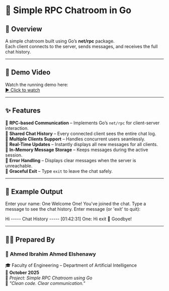# 💬 Simple RPC Chatroom in Go

## 📘 Overview
A simple chatroom built using Go’s **net/rpc** package.  
Each client connects to the server, sends messages, and receives the full chat history.

---

## 🎥 Demo Video
Watch the running demo here:  
[▶️ Click to watch](https://drive.google.com/file/d/1qqBQyplN591b0Ed2ivn6BkMZYM_6TuSX/view?usp=drive_link)

---

## ✨ Features
💠 **RPC-based Communication** – Implements Go’s `net/rpc` for client-server interaction.  
💠 **Shared Chat History** – Every connected client sees the entire chat log.  
💠 **Multiple Clients Support** – Handles concurrent users seamlessly.  
💠 **Real-Time Updates** – Instantly displays all new messages for all clients.  
💠 **In-Memory Message Storage** – Keeps messages during the active session.  
💠 **Error Handling** – Displays clear messages when the server is unreachable.  
💠 **Graceful Exit** – Type `exit` to leave the chat safely.  

---

## 🧠 Example Output
Enter your name: One
Welcome One! You've joined the chat. Type a message to see the chat history.
Enter message (or 'exit' to quit):

Hi
----- Chat History -----
[01:42:31] One: Hi
exit
👋 Goodbye!


---

## 👨‍💻 Prepared By
### 🌟 **Ahmed Ibrahim Ahmed Elshenawy**
🎓 Faculty of Engineering – Department of Artificial Intelligence  
📅 **October 2025**  
💼 *Project: Simple RPC Chatroom using Go*  
💬 *"Clean code. Clear communication."*
